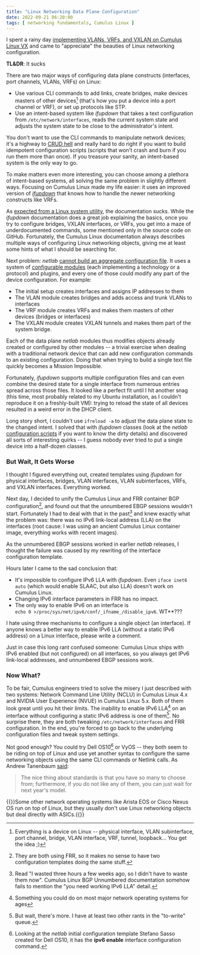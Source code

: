```yaml
---
title: "Linux Networking Data Plane Configuration"
date: 2022-09-21 06:20:00
tags: [ networking fundamentals, Cumulus Linux ]
---
```

I spent a rainy day [implementing VLANs, VRFs, and VXLAN on Cumulus Linux VX](/2022/09/netlab-1-3-1.html) and came to "appreciate" the beauties of Linux networking configuration.

**TL&DR**: It sucks

There are two major ways of configuring data plane constructs (interfaces, port channels, VLANs, VRFs) on Linux:
<!--more-->
* Use various CLI commands to add links, create bridges, make devices masters of other devices[^DEV] (that's how you put a device into a port channel or VRF), or set up protocols like STP.
* Use an intent-based system like _ifupdown_ that takes a text configuration from `/etc/network/interfaces`, reads the current system state and adjusts the system state to be close to the administrator's intent.

[^DEV]: Everything is a device on Linux -- physical interface, VLAN subinterface,  port channel, bridge, VLAN interface, VRF, tunnel, loopback... You get the idea ;)

You don't want to use the CLI commands to manipulate network devices; it's a highway to [CRUD hell](/2018/09/infrastructure-as-code-netconf-and-rest.html#crud-hell) and really hard to do right if you want to build idempotent configuration scripts (scripts that won't crash and burn if you run them more than once). If you treasure your sanity, an intent-based system is the only way to go.

To make matters even more interesting, you can choose among a plethora of intent-based systems, all solving the same problem in slightly different ways. Focusing on Cumulus Linux made my life easier: it uses an improved version of *[ifupdown](https://manpages.ubuntu.com/manpages/bionic/man5/interfaces.5.html)* that knows how to handle the newer networking constructs like VRFs.

As [expected from a Linux system utility](/2020/09/grasping-linux-networking.html), the documentation sucks. While the _ifupdown_ documentation does a great job explaining the basics, once you try to configure bridges, VXLAN interfaces, or VRFs, you get into a maze of underdocumented commands, some mentioned only in the source code on GitHub. Fortunately, the Cumulus Linux documentation always describes multiple ways of configuring Linux networking objects, giving me at least some hints of what I should be searching for.

Next problem: _netlab_ [cannot build an aggregate configuration file](/2020/12/ansible-config-sections.html). It uses a system of [configurable modules](https://netsim-tools.readthedocs.io/en/latest/module-reference.html) (each implementing a technology or a protocol) and plugins, and every one of those could modify any part of the device configuration. For example:

* The initial setup creates interfaces and assigns IP addresses to them
* The VLAN module creates bridges and adds access and trunk VLANs to interfaces
* The VRF module creates VRFs and makes them masters of other devices (bridges or interfaces)
* The VXLAN module creates VXLAN tunnels and makes them part of the system bridge.

Each of the data plane *netlab* modules thus modifies objects already created or configured by other modules -- a trivial exercise when dealing with a traditional network device that can add new configuration commands to an existing configuration. Doing that when trying to build a single text file quickly becomes a Mission Impossible.

Fortunately, *ifupdown* supports multiple configuration files and can even combine the desired state for a single interface from numerous entries spread across those files. It looked like a perfect fit until I hit another snag (this time, most probably related to my Ubuntu installation, as I couldn't reproduce it on a freshly-built VM): trying to reload the state of all devices resulted in a weird error in the DHCP client.

Long story short, I couldn't use `ifreload -a` to adjust the data plane state to the changed intent. I solved that with *ifupdown* classes (look at the *netlab* [configuration scripts](https://github.com/ipspace/netlab/tree/dev/netsim/ansible/templates) if you want to know the dirty details) and discovered all sorts of interesting quirks -- I guess nobody ever tried to put a single device into a half-dozen classes.

### But Wait, It Gets Worse

I thought I figured everything out, created templates using *ifupdown* for physical interfaces, bridges, VLAN interfaces, VLAN subinterfaces, VRFs, and VXLAN interfaces. Everything worked.

Next day, I decided to unify the Cumulus Linux and FRR container BGP configuration[^FRBGP], and found out that the unnumbered EBGP sessions wouldn't start. Fortunately I had to deal with that in the past[^WH1] and knew exactly what the problem was: there was no IPv6 link-local address (LLA) on the interfaces (root cause: I was using an ancient Cumulus Linux container image, everything works with recent images).

As the unnumbered EBGP sessions worked in earlier *netlab* releases, I thought the failure was caused by my rewriting of the interface configuration template.

Hours later I came to the sad conclusion that:

* It's impossible to configure IPv6 LLA with *ifupdown*. Even `iface inet6 auto`  (which would enable SLAAC, but also LLA) doesn't work on Cumulus Linux.
* Changing IPv6 interface parameters in FRR has no impact.
* The only way to enable IPv6 on an interface is \
  `echo 0 >/proc/sys/net/ipv6/conf/_ifname_/disable_ipv6`. WT\*\*???

I hate using three mechanisms to configure a single object (an interface). If anyone knows a better way to enable IPv6 LLA (without a static IPv6 address) on a Linux interface, please write a comment.

Just in case this long rant confused someone: Cumulus Linux ships with IPv6 enabled (but not configured) on all interfaces, so you always get IPv6 link-local addresses, and unnumbered EBGP sessions work.

[^WH1]: Read "I wasted three hours a few weeks ago, so I didn't have to waste them now". Cumulus Linux BGP Unnumbered documentation somehow fails to mention the "you need working IPv6 LLA" detail.

[^FRBGP]: They are both using FRR, so it makes no sense to have two configuration templates doing the same stuff.

### Now What?

To be fair, Cumulus engineers tried to solve the misery I just described with two systems: Network Command Line Utility (NCLU) in Cumulus Linux 4.x and NVIDIA User Experience (NVUE) in Cumulus Linux 5.x. Both of them look great until you hit their limits. The inability to enable IPv6 LLA[^LLAON] on an interface without configuring a static IPv6 address is one of them[^WTM]. No surprise there, they are both tweaking `/etc/network/interfaces` and FRR configuration. In the end, you're forced to go back to the underlying configuration files and tweak system settings.

[^LLAON]: Something you could do on most major network operating systems for ages

[^WTM]: But wait, there's more. I have at least two other rants in the "to-write" queue.

Not good enough? You could try Dell OS10[^LLADell] or VyOS -- they both seem to be riding on top of Linux and use yet another syntax to configure the same networking objects using the same CLI commands or Netlink calls. As Andrew Tanenbaum [said](https://wiki.c2.com/?AndrewTanenbaum):

[^LLADell]: Looking at the *netlab* initial configuration template Stefano Sasso created for Dell OS10, it has the **ipv6 enable** interface configuration command.

> The nice thing about standards is that you have so many to choose from; furthermore, if you do not like any of them, you can just wait for next year's model.

{{<note>}}Some other network operating systems like Arista EOS or Cisco Nexus OS run on top of Linux, but they usually don't use Linux networking objects but deal directly with ASICs.{{</note>}}


